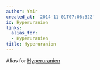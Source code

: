 ```yaml
---
author: Ymir
created_at: '2014-11-01T07:06:32Z'
id: Hyperuranion
links:
  alias_for:
  - Hyperuranien
title: Hyperuranion
---
```


Alias for [Hyperuranien]

  [Hyperuranien]: Hyperuranien